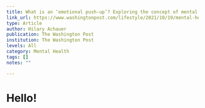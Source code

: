```yaml
---
title: What is an ‘emotional push-up’? Exploring the concept of mental health gyms.
link_url: https://www.washingtonpost.com/lifestyle/2021/10/19/mental-health-gym-emotional-fitness/
type: Article
author: Hilary Achauer
publication: The Washington Post
institution: The Washington Post
levels: All
category: Mental Health
tags: []
notes: ""

---
```


# Hello!

